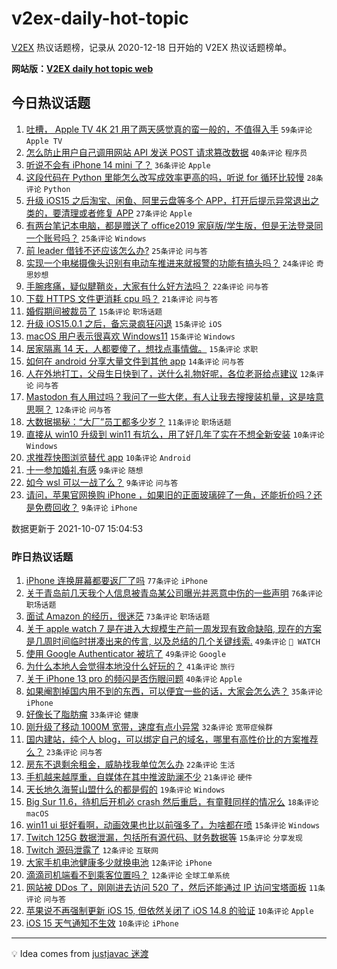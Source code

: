 # v2ex-daily-hot-topic

[V2EX](https://www.v2ex.com/) 热议话题榜，记录从 2020-12-18 日开始的 V2EX 热议话题榜单。

**网站版：[V2EX daily hot topic web](https://boojack.github.io/v2ex-daily-hot-topic-web/)**

## 今日热议话题

<!-- TODAY BEGIN -->

1. [吐槽， Apple TV 4K 21 用了两天感觉真的蛮一般的，不值得入手](https://www.v2ex.com/t/806189) `59条评论` `Apple TV`
1. [怎么防止用户自己调用网站 API 发送 POST 请求篡改数据](https://www.v2ex.com/t/806211) `40条评论` `程序员`
1. [听说不会有 iPhone 14 mini 了？](https://www.v2ex.com/t/806210) `36条评论` `Apple`
1. [这段代码在 Python 里能怎么改写成效率更高的吗，听说 for 循环比较慢](https://www.v2ex.com/t/806172) `28条评论` `Python`
1. [升级 iOS15 之后淘宝、闲鱼、阿里云盘等多个 APP，打开后提示异常退出之类的，要清理或者修复 APP](https://www.v2ex.com/t/806185) `27条评论` `Apple`
1. [有两台笔记本电脑，都是赠送了 office2019 家庭版/学生版，但是无法登录同一个账号吗？](https://www.v2ex.com/t/806176) `25条评论` `Windows`
1. [前 leader 借钱不还应该怎么办?](https://www.v2ex.com/t/806212) `25条评论` `问与答`
1. [实现一个电梯摄像头识别有电动车推进来就报警的功能有搞头吗？](https://www.v2ex.com/t/806220) `24条评论` `奇思妙想`
1. [手腕疼痛，疑似腱鞘炎，大家有什么好方法吗？](https://www.v2ex.com/t/806191) `22条评论` `问与答`
1. [下载 HTTPS 文件更消耗 cpu 吗？](https://www.v2ex.com/t/806236) `21条评论` `问与答`
1. [婚假期间被裁员了](https://www.v2ex.com/t/806270) `15条评论` `职场话题`
1. [升级 iOS15.0.1 之后，备忘录疯狂闪退](https://www.v2ex.com/t/806249) `15条评论` `iOS`
1. [macOS 用户表示很喜欢 Windows11](https://www.v2ex.com/t/806201) `15条评论` `Windows`
1. [居家隔离 14 天，人都要傻了，想找点事情做。](https://www.v2ex.com/t/806171) `15条评论` `求职`
1. [如何在 android 分享大量文件到其他 app](https://www.v2ex.com/t/806194) `14条评论` `问与答`
1. [人在外地打工，父母生日快到了，送什么礼物好呢，各位老哥给点建议](https://www.v2ex.com/t/806264) `12条评论` `问与答`
1. [Mastodon 有人用过吗？我问了一些大佬，有人让我去搜搜装机量，这是啥意思啊？](https://www.v2ex.com/t/806246) `12条评论` `问与答`
1. [大数据揭秘：“大厂”员工都多少岁？](https://www.v2ex.com/t/806215) `11条评论` `职场话题`
1. [直接从 win10 升级到 win11 有坑么，用了好几年了实在不想全新安装](https://www.v2ex.com/t/806248) `10条评论` `Windows`
1. [求推荐快图浏览替代 app](https://www.v2ex.com/t/806208) `10条评论` `Android`
1. [十一参加婚礼有感](https://www.v2ex.com/t/806242) `9条评论` `随想`
1. [如今 wsl 可以一战了么？](https://www.v2ex.com/t/806223) `9条评论` `问与答`
1. [请问，苹果官网换购 iPhone ，如果旧的正面玻璃碎了一角，还能折价吗？还是免费回收？](https://www.v2ex.com/t/806207) `9条评论` `iPhone`

数据更新于 2021-10-07 15:04:53

<!-- TODAY END -->

### 昨日热议话题

<!-- YESTERDAY BEGIN -->

1. [iPhone 连换屏幕都要返厂了吗](https://www.v2ex.com/t/806087) `77条评论` `iPhone`
1. [关于青岛前几天我个人信息被青岛某公司曝光并恶意中伤的一些声明](https://www.v2ex.com/t/806072) `76条评论` `职场话题`
1. [面试 Amazon 的经历，很迷茫](https://www.v2ex.com/t/806050) `73条评论` `职场话题`
1. [关于 apple watch 7 是在进入大规模生产前一周发现有致命缺陷, 现在的方案是几周时间临时拼凑出来的传言, 以及总结的几个关键线索.](https://www.v2ex.com/t/806039) `49条评论` ` WATCH`
1. [使用 Google Authenticator 被坑了](https://www.v2ex.com/t/806112) `49条评论` `Google`
1. [为什么本地人会觉得本地没什么好玩的？](https://www.v2ex.com/t/806053) `41条评论` `旅行`
1. [关于 iPhone 13 pro 的频闪是否伤眼问题](https://www.v2ex.com/t/806067) `40条评论` `Apple`
1. [如果阉割掉国内用不到的东西，可以便宜一些的话，大家会怎么选？](https://www.v2ex.com/t/806052) `35条评论` `iPhone`
1. [好像长了脂肪瘤](https://www.v2ex.com/t/806038) `33条评论` `健康`
1. [刚升级了移动 1000M 宽带，速度有点小异常](https://www.v2ex.com/t/806095) `32条评论` `宽带症候群`
1. [国内建站，纯个人 blog，可以绑定自己的域名，哪里有高性价比的方案推荐么？](https://www.v2ex.com/t/806114) `23条评论` `问与答`
1. [房东不退剩余租金，威胁找我单位怎么办](https://www.v2ex.com/t/806124) `22条评论` `生活`
1. [手机越来越厚重，自媒体在其中推波助澜不少](https://www.v2ex.com/t/806058) `21条评论` `硬件`
1. [天长地久海誓山盟什么的都是假的](https://www.v2ex.com/t/806143) `19条评论` `Windows`
1. [Big Sur 11.6，待机后开机必 crash 然后重启，有童鞋同样的情况么](https://www.v2ex.com/t/806036) `18条评论` `macOS`
1. [win11 ui 挺好看啊，动画效果也比以前强多了，为啥都在喷](https://www.v2ex.com/t/806160) `15条评论` `Windows`
1. [Twitch 125G 数据泄漏，包括所有源代码、财务数据等](https://www.v2ex.com/t/806120) `15条评论` `分享发现`
1. [Twitch 源码泄露了](https://www.v2ex.com/t/806119) `12条评论` `互联网`
1. [大家手机电池健康多少就换电池](https://www.v2ex.com/t/806103) `12条评论` `iPhone`
1. [滴滴司机端看不到乘客位置吗？](https://www.v2ex.com/t/806064) `12条评论` `全球工单系统`
1. [网站被 DDos 了，刚刚进去访问 520 了，然后还能通过 IP 访问宝塔面板](https://www.v2ex.com/t/806065) `11条评论` `问与答`
1. [苹果说不再强制更新 iOS 15, 但依然关闭了 iOS 14.8 的验证](https://www.v2ex.com/t/806147) `10条评论` `Apple`
1. [iOS 15 天气通知不生效](https://www.v2ex.com/t/806129) `10条评论` `iPhone`

<!-- YESTERDAY END -->

---

💡 Idea comes from [justjavac 迷渡](https://github.com/justjavac/)
